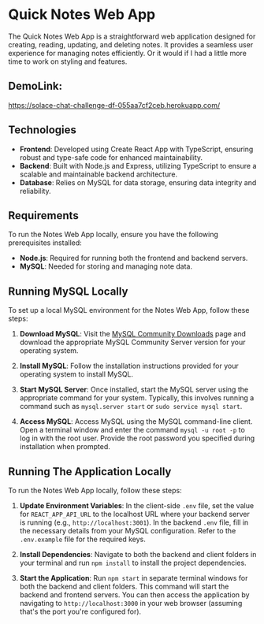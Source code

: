 # Quick Notes Web App

The Quick Notes Web App is a straightforward web application designed for creating, reading, updating, and deleting notes. It provides a seamless user experience for managing notes efficiently.  Or it would if I had a little more time to work on styling and features.

## DemoLink: 

https://solace-chat-challenge-df-055aa7cf2ceb.herokuapp.com/

## Technologies

- **Frontend**: Developed using Create React App with TypeScript, ensuring robust and type-safe code for enhanced maintainability.
- **Backend**: Built with Node.js and Express, utilizing TypeScript to ensure a scalable and maintainable backend architecture.
- **Database**: Relies on MySQL for data storage, ensuring data integrity and reliability.

## Requirements

To run the Notes Web App locally, ensure you have the following prerequisites installed:

- **Node.js**: Required for running both the frontend and backend servers.
- **MySQL**: Needed for storing and managing note data.

## Running MySQL Locally

To set up a local MySQL environment for the Notes Web App, follow these steps:

1. **Download MySQL**: Visit the [MySQL Community Downloads](https://dev.mysql.com/downloads/mysql/) page and download the appropriate MySQL Community Server version for your operating system.

2. **Install MySQL**: Follow the installation instructions provided for your operating system to install MySQL.

3. **Start MySQL Server**: Once installed, start the MySQL server using the appropriate command for your system. Typically, this involves running a command such as `mysql.server start` or `sudo service mysql start`.

4. **Access MySQL**: Access MySQL using the MySQL command-line client. Open a terminal window and enter the command `mysql -u root -p` to log in with the root user. Provide the root password you specified during installation when prompted.

## Running The Application Locally

To run the Notes Web App locally, follow these steps:

1. **Update Environment Variables**: In the client-side `.env` file, set the value for `REACT_APP_API_URL` to the localhost URL where your backend server is running (e.g., `http://localhost:3001`). In the backend `.env` file, fill in the necessary details from your MySQL configuration. Refer to the `.env.example` file for the required keys.

2. **Install Dependencies**: Navigate to both the backend and client folders in your terminal and run `npm install` to install the project dependencies.

3. **Start the Application**: Run `npm start` in separate terminal windows for both the backend and client folders. This command will start the backend and frontend servers. You can then access the application by navigating to `http://localhost:3000` in your web browser (assuming that's the port you're configured for).
